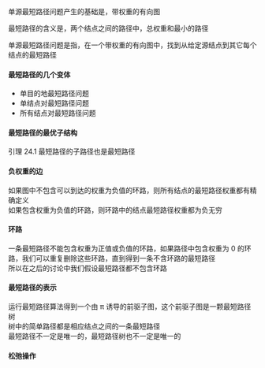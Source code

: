 单源最短路径问题产生的基础是，带权重的有向图  

最短路径的含义是，两个结点之间的路径中，总权重和最小的路径  

单源最短路径问题是指，在一个带权重的有向图中，找到从给定源结点到其它每个结点的最短路径  

#### 最短路径的几个变体

* 单目的地最短路径问题  
* 单结点对最短路径问题  
* 所有结点对最短路径问题  

#### 最短路径的最优子结构  

引理 24.1 最短路径的子路径也是最短路径  

#### 负权重的边  

如果图中不包含可以到达的权重为负值的环路，则所有结点的最短路径权重都有精确定义  
如果包含权重为负值的环路，则环路中的结点最短路径权重都为负无穷

#### 环路

一条最短路径不能包含权重为正值或负值的环路，如果路径中包含权重为 0 的环路，我们可以重复删除这些环路，直到得到一条不含环路的最短路径  
所以在之后的讨论中我们假设最短路径都不包含环路

#### 最短路径的表示

运行最短路径算法得到一个由 π 诱导的前驱子图，这个前驱子图是一颗最短路径树  
树中的简单路径都是相应结点之间的一条最短路径  
最短路径不一定是唯一的，最短路径树也不一定是唯一的  

#### 松弛操作

